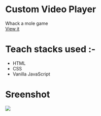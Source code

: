 # Custom Video Player
Whack a mole game</br>
[View it](https://whack-a-mole-js.netlify.app/)

# Teach stacks used :-
- HTML
- CSS
- Vanilla JavaScript

# Sreenshot
<img src="https://user-images.githubusercontent.com/56690856/91602452-001e5280-e989-11ea-9f53-ebf3d2fa73b1.png">
